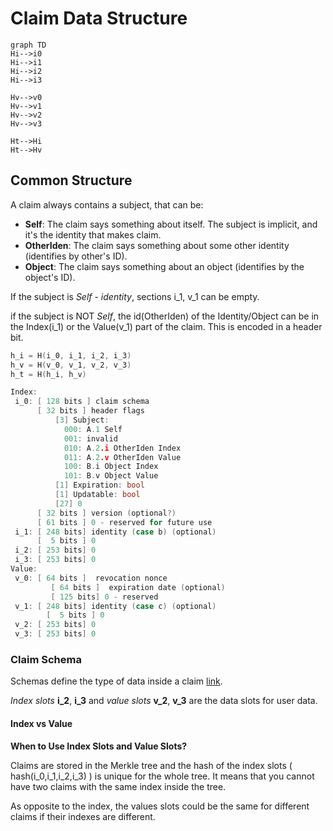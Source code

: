# Claim Data Structure

```mermaid
graph TD
Hi-->i0
Hi-->i1
Hi-->i2
Hi-->i3

Hv-->v0
Hv-->v1
Hv-->v2
Hv-->v3

Ht-->Hi
Ht-->Hv
```

## Common Structure

A claim always contains a subject, that can be:
- **Self**: The claim says something about itself.  The subject is implicit, and it's the identity that makes claim.
- **OtherIden**: The claim says something about some other identity (identifies by other's ID).
- **Object**: The claim says something about an object (identifies by the object's ID).

If the subject is _Self_ -  _identity_, sections  i_1, v_1 can be empty. 

if the subject is NOT _Self_, the id(OtherIden) of the Identity/Object can be in the Index(i_1) or the Value(v_1) part of the claim.  This is encoded in a header bit.

```go
h_i = H(i_0, i_1, i_2, i_3)
h_v = H(v_0, v_1, v_2, v_3)
h_t = H(h_i, h_v)

Index:
 i_0: [ 128 bits ] claim schema
      [ 32 bits ] header flags
          [3] Subject:
            000: A.1 Self
            001: invalid
            010: A.2.i OtherIden Index
            011: A.2.v OtherIden Value
            100: B.i Object Index
            101: B.v Object Value
          [1] Expiration: bool
          [1] Updatable: bool
          [27] 0
      [ 32 bits ] version (optional?)
      [ 61 bits ] 0 - reserved for future use
 i_1: [ 248 bits] identity (case b) (optional)
      [  5 bits ] 0
 i_2: [ 253 bits] 0
 i_3: [ 253 bits] 0
Value:
 v_0: [ 64 bits ]  revocation nonce
         [ 64 bits ]  expiration date (optional)
         [ 125 bits] 0 - reserved
 v_1: [ 248 bits] identity (case c) (optional)
        [  5 bits ] 0
 v_2: [ 253 bits] 0
 v_3: [ 253 bits] 0
```

### Claim Schema 
Schemas define the type of data inside a claim [link](https://github.com/iden3/docs/blob/master/mkdocs/docs/protocol/spec.md#claims).

_Index slots_ **i_2**, **i_3** and _value slots_ **v_2**, **v_3** are the data slots for user data.

#### Index vs Value 
**When to Use Index Slots and Value Slots?**

Claims are stored in the Merkle tree and the hash of the index slots ( hash(i_0,i_1,i_2,i_3) ) is unique for the whole tree. It means that you cannot have two claims with the same index inside the tree. 

As opposite to the index, the values slots could be the same for different claims if their indexes are different. 